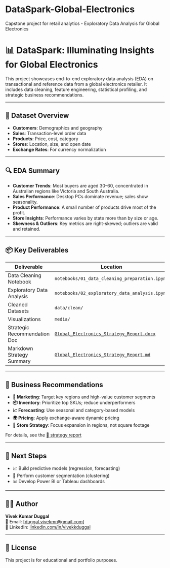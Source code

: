 # DataSpark-Global-Electronics
Capstone project for retail analytics - Exploratory Data Analysis for Global Electronics

# 📊 DataSpark: Illuminating Insights for Global Electronics

This project showcases end-to-end exploratory data analysis (EDA) on transactional and reference data from a global electronics retailer. It includes data cleaning, feature engineering, statistical profiling, and strategic business recommendations.

---

## 📁 Dataset Overview

- **Customers**: Demographics and geography  
- **Sales**: Transaction-level order data  
- **Products**: Price, cost, category  
- **Stores**: Location, size, and open date  
- **Exchange Rates**: For currency normalization

---

## 🔍 EDA Summary

- **Customer Trends**: Most buyers are aged 30–60, concentrated in Australian regions like Victoria and South Australia.
- **Sales Performance**: Desktop PCs dominate revenue; sales show seasonality.
- **Product Performance**: A small number of products drive most of the profit.
- **Store Insights**: Performance varies by state more than by size or age.
- **Skewness & Outliers**: Key metrics are right-skewed; outliers are valid and retained.

---

## 📦 Key Deliverables

| Deliverable                  | Location                      |
|-----------------------------|-------------------------------|
| Data Cleaning Notebook       | `notebooks/01_data_cleaning_preparation.ipynb`  
| Exploratory Data Analysis    | `notebooks/02_exploratory_data_analysis.ipynb`  
| Cleaned Datasets             | `data/clean/`  
| Visualizations               | `media/`  
| Strategic Recommendation Doc| [`Global_Electronics_Strategy_Report.docx`](./Global_Electronics_Strategy_Report.docx)  
| Markdown Strategy Summary    | [`Global_Electronics_Strategy_Report.md`](./Global_Electronics_Strategy_Report.md)

---

## 🧠 Business Recommendations

- **🎯 Marketing**: Target key regions and high-value customer segments  
- **📦 Inventory**: Prioritize top SKUs; reduce underperformers  
- **📈 Forecasting**: Use seasonal and category-based models  
- **🌍 Pricing**: Apply exchange-aware dynamic pricing  
- **🏬 Store Strategy**: Focus expansion in regions, not square footage  

For details, see the [📄 strategy report](./Global_Electronics_Strategy_Report.md)

---

## 🚀 Next Steps

- 📈 Build predictive models (regression, forecasting)
- 🧭 Perform customer segmentation (clustering)
- 📊 Develop Power BI or Tableau dashboards

---

## 👨‍💻 Author

**Vivek Kumar Duggal**  
📧 Email: [duggal.vivekmr@gmail.com]  
🔗 LinkedIn: [linkedin.com/in/vivekkduggal](www.linkedin.com/in/vivekkduggal)

---

## 📜 License

This project is for educational and portfolio purposes.


